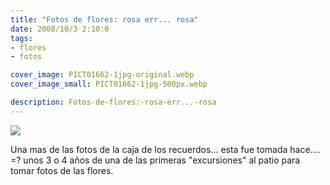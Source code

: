```yaml
---
title: "Fotos de flores: rosa err... rosa"
date: 2008/10/3 2:10:0
tags: 
- flores
- fotos

cover_image: PICT01662-1jpg-original.webp
cover_image_small: PICT01662-1jpg-500px.webp

description: Fotos-de-flores:-rosa-err...-rosa
---
```



[![](PICT01662-1jpg)](PICT01662-1jpg-original.webp)  
  

Una mas de las fotos de la caja de los recuerdos... esta fue tomada hace.... =? unos 3 o 4 años de una de las primeras "excursiones" al patio para tomar fotos de las flores.
